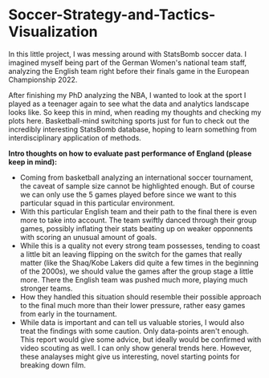 # Soccer-Strategy-and-Tactics-Visualization

In this little project, I was messing around with StatsBomb soccer data. I imagined myself being part of the German Women's national team staff, analyzing the English team right before their finals game in the European Championship 2022.

After finishing my PhD analyzing the NBA, I wanted to look at the sport I played as a teenager again to see what the data and analytics landscape looks like. So keep this in mind, when reading my thoughts and checking my plots here. Basketball-mind switching sports just for fun to check out the incredibly interesting StatsBomb database, hoping to learn something from interdisciplinary application of methods.


**Intro thoughts on how to evaluate past performance of England (please keep in mind):**

- Coming from basketball analyzing an international soccer tournament, the caveat of sample size cannot be highlighted enough. But of course we can only use the 5 games played before since we want to this particular squad in this particular environment.
- With this particular English team and their path to the final there is even more to take into account. The team swiftly danced through their group games, possibly inflating their stats beating up on weaker opponnents with scoring an unusual amount of goals. 
- While this is a quality not every strong team possesses, tending to coast a little bit an leaving flipping on the switch for the games that really matter (like the Shaq/Kobe Lakers did quite a few times in the beginning of the 2000s), we should value the games after the group stage a little more. There the English team was pushed much more, playing much stronger teams. 
- How they handled this situation should resemble their possible approach to the final much more than their lower pressure, rather easy games from early in the tournament.
- While data is important and can tell us valuable stories, I would also treat the findings with some caution. Only data-points aren't enough. This report would give some advice, but ideally would be confirmed with video scouting as well. I can only show general trends here. However, these analayses might give us interesting, novel starting points for breaking down film.

